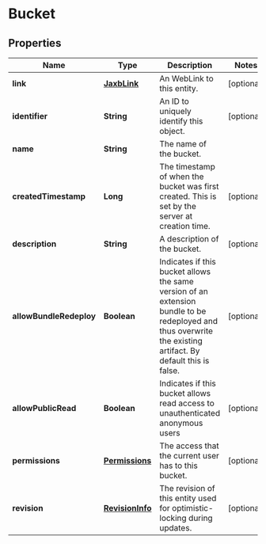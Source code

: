 
# Bucket

## Properties
Name | Type | Description | Notes
------------ | ------------- | ------------- | -------------
**link** | [**JaxbLink**](JaxbLink.md) | An WebLink to this entity. |  [optional]
**identifier** | **String** | An ID to uniquely identify this object. |  [optional]
**name** | **String** | The name of the bucket. | 
**createdTimestamp** | **Long** | The timestamp of when the bucket was first created. This is set by the server at creation time. |  [optional]
**description** | **String** | A description of the bucket. |  [optional]
**allowBundleRedeploy** | **Boolean** | Indicates if this bucket allows the same version of an extension bundle to be redeployed and thus overwrite the existing artifact. By default this is false. |  [optional]
**allowPublicRead** | **Boolean** | Indicates if this bucket allows read access to unauthenticated anonymous users |  [optional]
**permissions** | [**Permissions**](Permissions.md) | The access that the current user has to this bucket. |  [optional]
**revision** | [**RevisionInfo**](RevisionInfo.md) | The revision of this entity used for optimistic-locking during updates. |  [optional]



